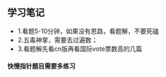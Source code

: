 ## 学习笔记
 

+ 1.看题5-10分钟，如果没有思路，看题解，不要死磕
+ 2.五毒神掌，需要去过遍数； 
+ 3.看题解先看cn版再看国际vote票数高的几篇

#### 快慢指针题目需要多练习